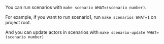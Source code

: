 You can run scenarios with `make scenario WHAT=(scenario number)`.

For example, if you want to run scenario1, run `make scenarios WHAT=1` on project root.

And you can update actors in scenarios with `make scenario-update WHAT=(scenario number)`